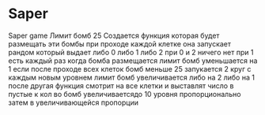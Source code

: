 # Saper
Saper game
 Лимит бомб 25
Создается функция которая будет размещать эти бомбы 
при проходе каждой клетке она запускает рандом который выдает либо 0 либо 1 либо 2 
при 0 и 2 ничего нет при 1 есть 
каждый раз когда бомба размещается лимит бомб уменьшается на 1 
если после проходе всех клеток бомб меньше 25 запукается 2 круг 
с каждым новым уровнем лимит бомб увеличивается либо на 2 либо на 1
после другая функция смотрит на все клетки и выставлят число в пустые к
кол во бомб увеличиваетсядо 10 уровня пропорционально затем в увеличивающейся пропорции
